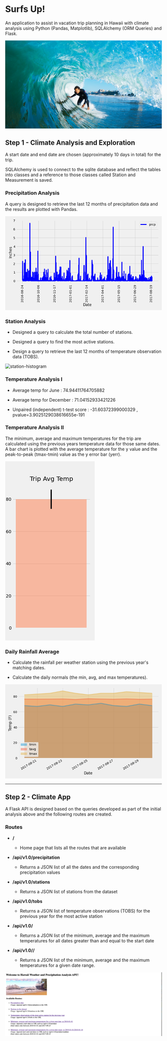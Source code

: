 # Surfs Up!


An application to assist in vacation trip planning in Hawaii with climate analysis using Python (Pandas, Matplotlib), SQLAlchemy (ORM Queries) and Flask.

![surfs-up.png](Images/surfs-up.png)

## Step 1 - Climate Analysis and Exploration

A start date and end date are chosen (approximately 10 days in total) for the trip.

SQLAlchemy is used to connect to the sqlite database and reflect the tables into classes and  a reference to those classes called Station and Measurement is saved.

### Precipitation Analysis

A query is designed to retrieve the last 12 months of precipitation data and the results are plotted with 
Pandas.

![precipitation](Output/Precipitation.png)


### Station Analysis

* Designed a query to calculate the total number of stations.

* Designed a query to find the most active stations.


* Design a query to retrieve the last 12 months of temperature observation data (TOBS).


![station-histogram](Output/temp-hist.png)


### Temperature Analysis I

* Average temp for June : 74.94411764705882

* Average temp for December : 71.04152933421226

* Unpaired (independent) t-test score : -31.60372399000329 , pvalue=3.9025129038616655e-191


### Temperature Analysis II

The minimum, average and maximum temperatures for the trip are calculated using the previous years temperature data for those same dates. A bar chart is plotted with the average temperature for the y value and the peak-to-peak (tmax-tmin) value as the y error bar (yerr).

![temperature](Output/trip_avg_temp.png)


### Daily Rainfall Average

* Calculate the rainfall per weather station using the previous year's matching dates.

* Calculate the daily normals (the min, avg, and max temperatures).

![daily-normals](Output/daily_normals.png)


- - -

## Step 2 - Climate App

A Flask API is designed based on the queries developed as part of the initial analysis above and the following routes are created.

### Routes
  * <b> / </b>  
    * Home page that lists all the routes that are available

  * <b> /api/v1.0/precipitation </b> 
    * Returns a JSON list of all the dates and the corresponding precipitation values

  * <b> /api/v1.0/stations </b> 
    * Returns a JSON list of stations from the dataset
    
  * <b> /api/v1.0/tobs </b> 
    * Returns a JSON list of temperature observations (TOBS) for the previous year for the most active station

  * <b> /api/v1.0/<start> </b> 
    * Returns a JSON list of the minimum, average and the maximum temperatures for all dates greater than and equal to the start date

  * <b> /api/v1.0/<start>/<end> </b> 
    * Returns a JSON list of the minimum, average and the maximum temperatures for a given date range.

![app image](Images/app_img.png)

